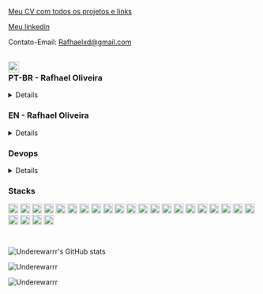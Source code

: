 [Meu CV com todos os projetos e links](https://drive.google.com/file/d/1BdIj8RFgzrDb0K6lyUAwDejYrJmn-STh/view?usp=sharing)

[Meu linkedin](https://www.linkedin.com/in/rafhael-oliveira/)

Contato-Email: Rafhaelxd@gmail.com

<br />

<a href="https://www.linkedin.com/in/rafhael-oliveira/">
  <img align="left" alt="Rafhael Oliveira LinkdeIn" width="22px" src="https://cdn.jsdelivr.net/npm/simple-icons@v3/icons/linkedin.svg" />
</a>

### PT-BR - Rafhael Oliveira

<details>

Sou desenvolvedor Full Stack com experiência em desenvolvimento web e infraestrutura.
Trabalhei em diversos projetos pessoais. Possuo conhecimentos em programação funcional, POO, DevOps.
Tenho interesse em escalabilidade de aplicações e melhores praticas de desenvolvimento.

Apaixonado por tecnologia! Estou buscando conhecimento para me tornar um especialista na área de desenvolvimento.

Adoro contribuir e ajudar em comunidades de tecnologia, sempre busco aprender com projetos pessoais e sempre estou buscando melhorar meus métodos de desenvolver software.

Em todas minhas experiências como desenvolvedor o trabalho em equipe sempre foi o meu forte.

Entusiasta em tecnologia, busco aprender novos conceitos e aplicá-los para visualizar na prática, sempre aprendendo com os erros, evitando que os mesmos erros aconteçam novamente.

Meu Hobby : [Tibiaking.com](https://tibiaking.com/). Meu papel envolve ajudar a manter e recrutar pessoas, além de organizar os repositórios e desempenhar as tarefas relacionadas. Se você quiser saber mais sobre a organização, confira o [fórum](https://tibiaking.com/forums/topic/110837-a-evolu%C3%A7%C3%A3o-da-comunidade-reposit%C3%B3rios-no-github-para-os-t%C3%B3picos-mais-valiosos/?tab=comments#comment-571944). Lá você encontrará informações valiosas sobre a evolução da comunidade e os repositórios no GitHub. Junte-se a nós e participe dessa emocionante jornada tecnológica!

</details>

### EN  - Rafhael Oliveira

<details>


I am a Full Stack developer with experience in web development and infrastructure. I have worked on various personal projects and have knowledge in functional programming, OOP, and DevOps. I am interested in application scalability and best development practices.

Passionate about technology! I am seeking knowledge to become an expert in the field of development.

I love contributing and helping in technology communities. I always seek to learn from personal projects and continuously improve my software development methods.

Throughout my experiences as a developer, teamwork has always been my strength.

As a technology enthusiast, I strive to learn new concepts and apply them in practice. I am always learning from mistakes and avoiding them from happening again.

My Hobby:[Tibiaking.com](https://tibiaking.com/). My role involves helping to maintain and recruit people, as well as organizing repositories and performing related tasks. If you want to know more about the organization, check out the [fórum](https://tibiaking.com/forums/topic/110837-a-evolu%C3%A7%C3%A3o-da-comunidade-reposit%C3%B3rios-no-github-para-os-t%C3%B3picos-mais-valiosos/?tab=comments#comment-571944). There you will find valuable information about the community's evolution and the repositories on GitHub. Join us and be part of this exciting technological journey!

</details>

### Devops


<details>

💻 DevOps | Cloud Services | Experience in AWS, Azure, and Google Cloud 🌐
solid experience in various cloud platforms. 
Below are the key services I have experience with:

🚀 AWS:
- EC2 (Elastic Compute Cloud) for scalable virtual instances.
- S3 (Simple Storage Service) for data storage and retrieval.
- EKS (Elastic Kubernetes Service) for managing containerized applications.
- Route 53 for DNS services and domain registration.
- VPC (Virtual Private Cloud) for network isolation and security.
- RDS (Relational Database Service) for relational databases.
- WAF (Web Application Firewall) for web threat protection.
- SageMaker for machine learning model development and deployment.
- CloudFormation for creating and managing infrastructure resources as code.
- IAM (Identity and Access Management) for access control management.
- KMS (Key Management Service) for secure key management.

🌟 Azure:
- Virtual Machines (VMs) for provisioning compute resources.
- AKS (Azure Kubernetes Service) for container orchestration.
- DNS (Domain Name System) for name resolution services.
- Blob Storage for unstructured object storage.
- Virtual Network for creating isolated private networks.
- SQL Databases for managing relational databases.
- Key Vault for storing and managing keys and secrets securely.

🌈 Google Cloud:
- Compute Engine for provisioning virtual machines.
- GKE (Google Kubernetes Engine) for container orchestration.
- Cloud Functions for executing functions in response to events.
- Storage for object and file storage.
- Virtual Private Cloud (VPC) for private and secure networks.
- Cloud DNS for name resolution services.
- Firebase for developing and hosting web and mobile applications.
- Deployment Manager for creating and managing cloud resources as code.
- Cloud Identity for identity and access management.
- KMS (Key Management Service) for managing encryption keys.

I am excited to contribute and collaborate on projects involving these cloud services. Let's build amazing solutions together! 👨‍💻🚀

</details>

### Stacks

<code><img height="20" src="https://img.shields.io/badge/typescript-%23007ACC.svg?style=for-the-badge&logo=typescript&logoColor=white" ></code>
<code><img height="20" src="https://img.shields.io/badge/JavaScript-323330?style=for-the-badge&logo=javascript&logoColor=F7DF1E" ></code>
<code><img height="20" src="https://img.shields.io/badge/Lua-2C2D72?style=for-the-badge&logo=lua&logoColor=white" alt="Lua"/></code>
<code><img height="20" src="https://img.shields.io/badge/React-20232A?style=for-the-badge&logo=react&logoColor=61DAFB"></code>
<code><img height="20" src="https://img.shields.io/badge/React_Router-CA4245?style=for-the-badge&logo=react-router&logoColor=white"></code>
<code><img height="20" src="https://img.shields.io/badge/Redux-593D88?style=for-the-badge&logo=redux&logoColor=white"></code>
<code><img height="20" src="https://img.shields.io/badge/MySQL-005C84?style=for-the-badge&logo=mysql&logoColor=white"></code>
<code><img height="20" src="https://img.shields.io/badge/GitHub-100000?style=for-the-badge&logo=github&logoColor=white"></code>
<code><img height="20" src="https://img.shields.io/badge/Node.js-339933?style=for-the-badge&logo=nodedotjs&logoColor=white"></code>
<code><img height="20" src="https://img.shields.io/badge/npm-CB3837?style=for-the-badge&logo=npm&logoColor=white"></code>
<code><img height="20" src="https://img.shields.io/badge/css3-%231572B6.svg?style=for-the-badge&logo=css3&logoColor=white"></code>
<code><img height="20" src="https://img.shields.io/badge/Cloudflare-F38020?style=for-the-badge&logo=Cloudflare&logoColor=white"></code>
<code><img height="20" src="https://img.shields.io/badge/Amazon_AWS-FF9900?style=for-the-badge&logo=amazonaws&logoColor=white"></code>
<code><img height="20" src="https://img.shields.io/badge/Digital_Ocean-0080FF?style=for-the-badge&logo=DigitalOcean&logoColor=white"></code>
<code><img height="20" src="https://img.shields.io/badge/Google_Cloud-4285F4?style=for-the-badge&logo=google-cloud&logoColor=white"></code>
<code><img height="20" src="https://img.shields.io/badge/SQLite-07405E?style=for-the-badge&logo=sqlite&logoColor=white"></code>
<code><img height="20" src="https://img.shields.io/badge/Apache-D22128?style=for-the-badge&logo=Apache&logoColor=white"></code>
<code><img height="20" src="https://img.shields.io/badge/Cypress-17202C?style=for-the-badge&logo=cypress&logoColor=white"></code>
<code><img height="20" src="https://img.shields.io/badge/Docker-2CA5E0?style=for-the-badge&logo=docker&logoColor=white"></code>
<code><img height="20" src="https://img.shields.io/badge/JWT-000000?style=for-the-badge&logo=JSON%20web%20tokens&logoColor=white"></code>
<code><img height="20" src="https://img.shields.io/badge/eslint-3A33D1?style=for-the-badge&logo=eslint&logoColor=white"></code>
<code><img height="20" src="https://img.shields.io/badge/Sequelize-52B0E7?style=for-the-badge&logo=Sequelize&logoColor=white"></code>
<code><img height="20" src="https://img.shields.io/badge/Linux-FCC624?style=for-the-badge&logo=linux&logoColor=black"></code>
<code><img height="20" src="https://img.shields.io/badge/tailwindcss-%2338B2AC.svg?style=for-the-badge&logo=tailwind-css&logoColor=white"></code>
<code><img height="20" src="https://img.shields.io/badge/c%23-%23239120.svg?style=for-the-badge&logo=c-sharp&logoColor=white">
  
</code>

![Underewarrr's GitHub stats](https://github-readme-stats-git-masterrstaa-rickstaa.vercel.app/api?username=Underewarrr&show_icons=true&count_private=true)

<img align="center" src="https://github-readme-stats-git-masterrstaa-rickstaa.vercel.app/api/top-langs/?username=Underewarrr&layout=compact&theme=graywhite&title_color=268bd2" alt="Underewarrr"/>
<br>
<p align="left"> <img src="https://komarev.com/ghpvc/?username=Underewarrr" alt="Underewarrr"/> </p>

